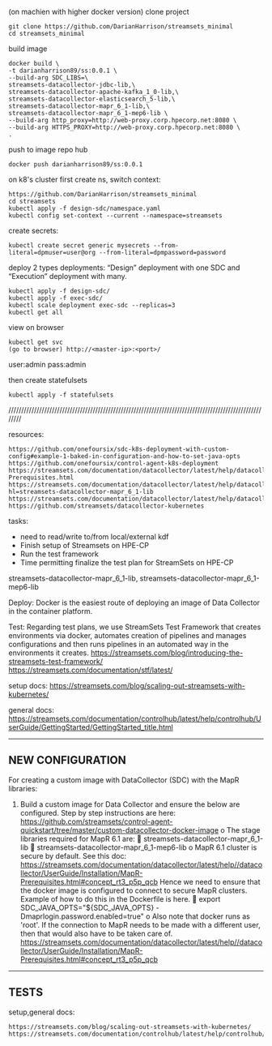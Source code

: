 (on machien with higher docker version) clone project 
```
git clone https://github.com/DarianHarrison/streamsets_minimal
cd streamsets_minimal
```

build image
```
docker build \
-t darianharrison89/ss:0.0.1 \
--build-arg SDC_LIBS=\
streamsets-datacollector-jdbc-lib,\
streamsets-datacollector-apache-kafka_1_0-lib,\
streamsets-datacollector-elasticsearch_5-lib,\
streamsets-datacollector-mapr_6_1-lib,\
streamsets-datacollector-mapr_6_1-mep6-lib \
--build-arg http_proxy=http://web-proxy.corp.hpecorp.net:8080 \
--build-arg HTTPS_PROXY=http://web-proxy.corp.hpecorp.net:8080 \
.
```
push to image repo hub
```
docker push darianharrison89/ss:0.0.1
```

on k8's cluster first create ns, switch context:
```
https://github.com/DarianHarrison/streamsets_minimal
cd streamsets
kubectl apply -f design-sdc/namespace.yaml
kubectl config set-context --current --namespace=streamsets
```

create secrets:
```
kubectl create secret generic mysecrets --from-literal=dpmuser=user@org --from-literal=dpmpassword=password
```

deploy 2 types deployments: “Design” deployment with one SDC and “Execution” deployment with many.
```
kubectl apply -f design-sdc/
kubectl apply -f exec-sdc/
kubectl scale deployment exec-sdc --replicas=3
kubectl get all
```

view on browser
```
kubectl get svc
(go to browser) http://<master-ip>:<port>/
```
user:admin
pass:admin

then create statefulsets
```
kubectl apply -f statefulsets
```


////////////////////////////////////////////////////////////////////////////////////////////////////////

resources:
```
https://github.com/onefoursix/sdc-k8s-deployment-with-custom-config#example-1-baked-in-configuration-and-how-to-set-java-opts
https://github.com/onefoursix/control-agent-k8s-deployment
https://streamsets.com/documentation/datacollector/latest/help/datacollector/UserGuide/Installation/MapR-Prerequisites.html
https://streamsets.com/documentation/datacollector/latest/help/datacollector/UserGuide/Installation/AddtionalStageLibs.html?hl=streamsets-datacollector-mapr_6_1-lib
https://streamsets.com/documentation/datacollector/latest/help/datacollector/UserGuide/Installation/AddtionalStageLibs.html#concept_evs_xkm_s5
https://github.com/streamsets/datacollector-kubernetes
```

tasks:

*   need to read/write to/from local/external kdf
*   Finish setup of Streamsets on HPE-CP
*   Run the test framework
*   Time permitting finalize the test plan for StreamSets on HPE-CP

streamsets-datacollector-mapr_6_1-lib, 
streamsets-datacollector-mapr_6_1-mep6-lib

Deploy:
Docker is the easiest route of deploying an image of Data Collector in the container platform.

Test:
Regarding test plans, we use StreamSets Test Framework that creates environments via docker, automates creation of pipelines and manages configurations and then runs pipelines in an automated way in the environments it creates.
https://streamsets.com/blog/introducing-the-streamsets-test-framework/
https://streamsets.com/documentation/stf/latest/

setup docs:
https://streamsets.com/blog/scaling-out-streamsets-with-kubernetes/

general docs:
https://streamsets.com/documentation/controlhub/latest/help/controlhub/UserGuide/GettingStarted/GettingStarted_title.html

---------------------------
NEW CONFIGURATION
---------------------------

For creating a custom image with DataCollector (SDC) with the MapR libraries:
1.	Build a custom image for Data Collector and ensure the below are configured. Step by step instructions are here: https://github.com/streamsets/control-agent-quickstart/tree/master/custom-datacollector-docker-image
o	The stage libraries required for MapR 6.1 are:
	streamsets-datacollector-mapr_6_1-lib
	streamsets-datacollector-mapr_6_1-mep6-lib
o	MapR 6.1 cluster is secure by default. See this doc: https://streamsets.com/documentation/datacollector/latest/help//datacollector/UserGuide/Installation/MapR-Prerequisites.html#concept_rt3_p5p_qcb Hence we need to ensure that the docker image is configured to connect to secure MapR clusters. Example of how to do this in the Dockerfile is here.
	export SDC_JAVA_OPTS="${SDC_JAVA_OPTS} -Dmaprlogin.password.enabled=true"
o	Also note that docker runs as 'root'. If the connection to MapR needs to be made with a different user, then that would also have to be taken care of. https://streamsets.com/documentation/datacollector/latest/help//datacollector/UserGuide/Installation/MapR-Prerequisites.html#concept_rt3_p5p_qcb


---------------------------
TESTS
---------------------------
setup,general docs:
```
https://streamsets.com/blog/scaling-out-streamsets-with-kubernetes/
https://streamsets.com/documentation/controlhub/latest/help/controlhub/UserGuide/GettingStarted/GettingStarted_title.html
```
